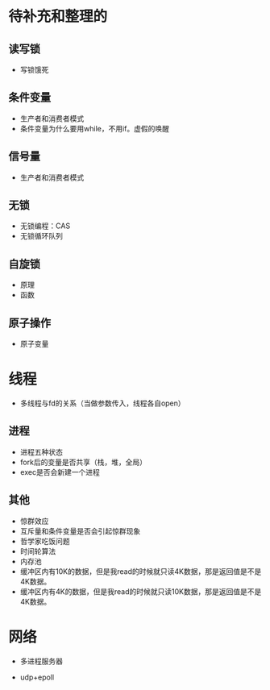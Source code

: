 # 待补充和整理的

## 读写锁

+ 写锁饿死

## 条件变量

+ 生产者和消费者模式
+ 条件变量为什么要用while，不用if。虚假的唤醒

## 信号量

+ 生产者和消费者模式

## 无锁

+ 无锁编程：CAS
+ 无锁循环队列

## 自旋锁

+ 原理
+ 函数

## 原子操作

+ 原子变量

# 线程

+ 多线程与fd的关系（当做参数传入，线程各自open）

## 进程

+ 进程五种状态
+ fork后的变量是否共享（栈，堆，全局）
+ exec是否会新建一个进程

## 其他

+ 惊群效应
+ 互斥量和条件变量是否会引起惊群现象
+ 哲学家吃饭问题
+ 时间轮算法
+ 内存池
+ 缓冲区内有10K的数据，但是我read的时候就只读4K数据，那是返回值是不是4K数据。
+ 缓冲区内有4K的数据，但是我read的时候就只读10K数据，那是返回值是不是4K数据。

# 网络

+ 多进程服务器

+ udp+epoll

  

 